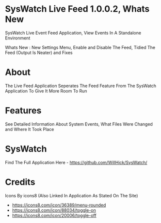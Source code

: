 # SysWatch Live Feed 1.0.0.2, Whats New
SysWatch Live Event Feed Application, View Events In A Standalone Environment

Whats New : New Settings Menu, Enable and Disable The Feed, Tidied The Feed (Output Is Neater) and Fixes

# About 
The Live Feed Application Seperates The Feed Feature From The SysWatch Application To Give It More Room To Run

# Features
See Detailed Information About System Events, What Files Were Changed and Where It Took Place

# SysWatch
Find The Full Application Here - https://github.com/WillHick/SysWatch/

# Credits
Icons By icons8 (Also Linked In Application As Stated On The Site)
 - https://icons8.com/icon/36389/menu-rounded
 - https://icons8.com/icon/88034/toggle-on
 - https://icons8.com/icon/20006/toggle-off
